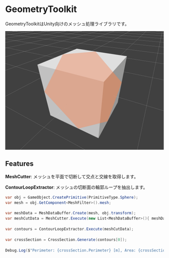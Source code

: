 # GeometryToolkit

GeometryToolkitはUnity向けのメッシュ処理ライブラリです。

<img src="./GeometryToolkit.png" width=640>

## Features
**MeshCutter**: メッシュを平面で切断して交点と交線を取得します。

**ContourLoopExtractor**: メッシュの切断面の輪郭ループを抽出します。

```csharp
var obj = GameObject.CreatePrimitive(PrimitiveType.Sphere);
var mesh = obj.GetComponent<MeshFilter>().mesh;

var meshData = MeshDataBuffer.Create(mesh, obj.transform);
var meshCutData = MeshCutter.Execute(new List<MeshDataBuffer>(){ meshData }, new Plane(Vector3.up, new Vector3(0, 0, 0)));

var contours = ContourLoopExtractor.Execute(meshCutData);

var crossSection = CrossSection.Generate(contours[0]);

Debug.Log($"Perimeter: {crossSection.Perimeter} [m], Area: {crossSection.SignedArea} [m²], Centroid: {crossSection.Centroid}");
```
